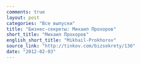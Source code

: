 ```yaml
---
comments: true
layout: post
categories: "Все выпуски"
title: "Бизнес-секреты: Михаил Прохоров"
short_title: "Михаил Прохоров"
english_short_title: "Mikhail-Prokhorov"
source_link: "http://tinkov.com/bizsekrety/136"
date: "2012-02-03"
---
```

